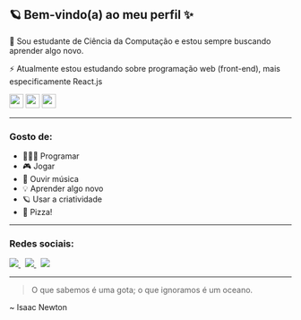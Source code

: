 <h2>🪐 Bem-vindo(a) ao meu perfil ✨</h2>

<!--
**berchior404/berchior404** is a ✨ _special_ ✨ repository because its `README.md` (this file) appears on your GitHub profile.
-->

<p>📖 Sou estudante de Ciência da Computação e estou sempre buscando aprender algo novo.</p>
<p>⚡ Atualmente estou estudando sobre programação web (front-end), mais especificamente React.js</p>

<div>
<img width=25 height=25 src="https://cdn.jsdelivr.net/gh/devicons/devicon@latest/icons/react/react-original.svg" />
<img width=25 height=25 src="https://cdn.jsdelivr.net/gh/devicons/devicon@latest/icons/javascript/javascript-original.svg" />
<img width=25 height=25 src="https://cdn.jsdelivr.net/gh/devicons/devicon@latest/icons/html5/html5-original.svg" />        
</div>

<hr>

<h3>Gosto de:</h3>
<ul>
  <li>👨🏾‍💻 Programar</li>
  <li>🎮 Jogar</li>
  <li>🎵 Ouvir música</li>
  <li>💡 Aprender algo novo</li>
  <li>🪐 Usar a criatividade</li>
  <li>🍕 Pizza!</li>
</ul>

<hr>

<h3>Redes sociais:</h3>

<a href="https://www.linkedin.com/in/ph-bc/">
<img src=https://img.shields.io/badge/linkedin-%230077B5.svg?style=for-the-badge&logo=linkedin&logoColor=white />
</a>
&nbsp;
<a href="https://www.instagram.com/https.pedrocs/">
<img src="https://img.shields.io/badge/Instagram-%23E4405F.svg?style=for-the-badge&logo=Instagram&logoColor=white" />
</a>
&nbsp;
<a href="https://img.shields.io/badge/Instagram-%23E4405F.svg?style=for-the-badge&logo=Instagram&logoColor=white">
<img src="https://img.shields.io/badge/Discord-%235865F2.svg?style=for-the-badge&logo=discord&logoColor=white" />
</a>

<hr>

<blockquote>O que sabemos é uma gota; o que ignoramos é um oceano.</blockquote>
<span>~ Isaac Newton</span>
